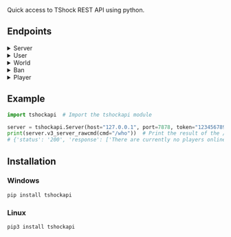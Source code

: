 Quick access to TShock REST API using python.

## Endpoints

<details>

<summary>Server</summary>

/status

/tokentest

/v2/token/create

/v2/server/broadcast

/v3/server/rawcmd

/v3/server/motd

/v2/server/off

/v3/server/reload

/v3/server/rules

/v2/server/status

</details>

<details>

<summary>User</summary>

/v2/users/create

/v2/users/destroy

/v2/users/read

/v2/users/list

/v2/users/update

/v2/users/activelist

</details>

<details>

<summary>World</summary>

/v3/world/bloodmoon

/v2/world/butcher

/world/meteor

/world/read

/v2/world/save

</details>

<details>

<summary>Ban</summary>

/v3/bans/create

/v3/bans/destroy

/v3/bans/read

/v3/bans/list

</details>

<details>

<summary>Player</summary>

/v2/players/kick

/v2/players/kill

/v2/players/list

/v2/players/mute

/v4/players/read

/v2/players/unmute

</details>

## Example

```python
import tshockapi  # Import the tshockapi module

server = tshockapi.Server(host="127.0.0.1", port=7878, token="1234567890")  # Create a server object
print(server.v3_server_rawcmd(cmd="/who"))  # Print the result of the /who command
# {'status': '200', 'response': ['There are currently no players online.']}
```

## Installation

### Windows

```bash
pip install tshockapi
```

### Linux

```bash
pip3 install tshockapi
```